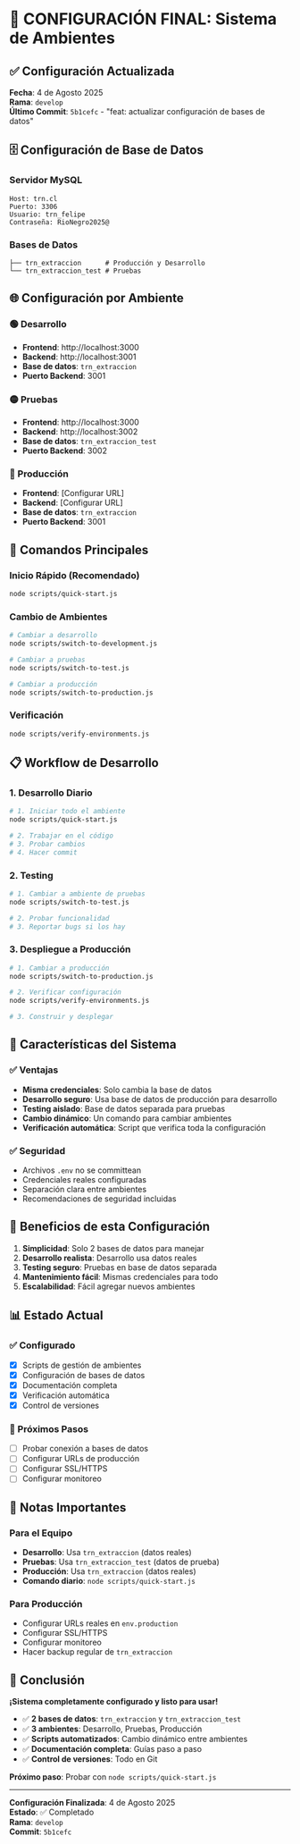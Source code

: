 # 🎯 CONFIGURACIÓN FINAL: Sistema de Ambientes

## ✅ Configuración Actualizada

**Fecha**: 4 de Agosto 2025  
**Rama**: `develop`  
**Último Commit**: `5b1cefc` - "feat: actualizar configuración de bases de datos"

## 🗄️ Configuración de Base de Datos

### Servidor MySQL
```
Host: trn.cl
Puerto: 3306
Usuario: trn_felipe
Contraseña: RioNegro2025@
```

### Bases de Datos
```
├── trn_extraccion      # Producción y Desarrollo
└── trn_extraccion_test # Pruebas
```

## 🌐 Configuración por Ambiente

### 🟢 Desarrollo
- **Frontend**: http://localhost:3000
- **Backend**: http://localhost:3001
- **Base de datos**: `trn_extraccion`
- **Puerto Backend**: 3001

### 🟡 Pruebas
- **Frontend**: http://localhost:3000
- **Backend**: http://localhost:3002
- **Base de datos**: `trn_extraccion_test`
- **Puerto Backend**: 3002

### 🔴 Producción
- **Frontend**: [Configurar URL]
- **Backend**: [Configurar URL]
- **Base de datos**: `trn_extraccion`
- **Puerto Backend**: 3001

## 🚀 Comandos Principales

### Inicio Rápido (Recomendado)
```bash
node scripts/quick-start.js
```

### Cambio de Ambientes
```bash
# Cambiar a desarrollo
node scripts/switch-to-development.js

# Cambiar a pruebas
node scripts/switch-to-test.js

# Cambiar a producción
node scripts/switch-to-production.js
```

### Verificación
```bash
node scripts/verify-environments.js
```

## 📋 Workflow de Desarrollo

### 1. Desarrollo Diario
```bash
# 1. Iniciar todo el ambiente
node scripts/quick-start.js

# 2. Trabajar en el código
# 3. Probar cambios
# 4. Hacer commit
```

### 2. Testing
```bash
# 1. Cambiar a ambiente de pruebas
node scripts/switch-to-test.js

# 2. Probar funcionalidad
# 3. Reportar bugs si los hay
```

### 3. Despliegue a Producción
```bash
# 1. Cambiar a producción
node scripts/switch-to-production.js

# 2. Verificar configuración
node scripts/verify-environments.js

# 3. Construir y desplegar
```

## 🔧 Características del Sistema

### ✅ Ventajas
- **Misma credenciales**: Solo cambia la base de datos
- **Desarrollo seguro**: Usa base de datos de producción para desarrollo
- **Testing aislado**: Base de datos separada para pruebas
- **Cambio dinámico**: Un comando para cambiar ambientes
- **Verificación automática**: Script que verifica toda la configuración

### ✅ Seguridad
- Archivos `.env` no se committean
- Credenciales reales configuradas
- Separación clara entre ambientes
- Recomendaciones de seguridad incluidas

## 🎯 Beneficios de esta Configuración

1. **Simplicidad**: Solo 2 bases de datos para manejar
2. **Desarrollo realista**: Desarrollo usa datos reales
3. **Testing seguro**: Pruebas en base de datos separada
4. **Mantenimiento fácil**: Mismas credenciales para todo
5. **Escalabilidad**: Fácil agregar nuevos ambientes

## 📊 Estado Actual

### ✅ Configurado
- [x] Scripts de gestión de ambientes
- [x] Configuración de bases de datos
- [x] Documentación completa
- [x] Verificación automática
- [x] Control de versiones

### 🔄 Próximos Pasos
- [ ] Probar conexión a bases de datos
- [ ] Configurar URLs de producción
- [ ] Configurar SSL/HTTPS
- [ ] Configurar monitoreo

## 🚨 Notas Importantes

### Para el Equipo
- **Desarrollo**: Usa `trn_extraccion` (datos reales)
- **Pruebas**: Usa `trn_extraccion_test` (datos de prueba)
- **Producción**: Usa `trn_extraccion` (datos reales)
- **Comando diario**: `node scripts/quick-start.js`

### Para Producción
- Configurar URLs reales en `env.production`
- Configurar SSL/HTTPS
- Configurar monitoreo
- Hacer backup regular de `trn_extraccion`

## 🎉 Conclusión

**¡Sistema completamente configurado y listo para usar!**

- ✅ **2 bases de datos**: `trn_extraccion` y `trn_extraccion_test`
- ✅ **3 ambientes**: Desarrollo, Pruebas, Producción
- ✅ **Scripts automatizados**: Cambio dinámico entre ambientes
- ✅ **Documentación completa**: Guías paso a paso
- ✅ **Control de versiones**: Todo en Git

**Próximo paso**: Probar con `node scripts/quick-start.js`

---

**Configuración Finalizada**: 4 de Agosto 2025  
**Estado**: ✅ Completado  
**Rama**: `develop`  
**Commit**: `5b1cefc` 